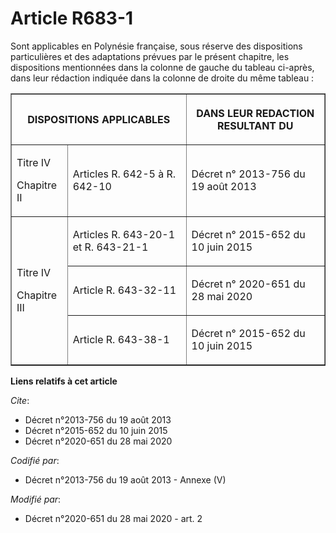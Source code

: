 # Article R683-1

Sont applicables en Polynésie française, sous réserve des dispositions particulières et des adaptations prévues par le
présent chapitre, les dispositions mentionnées dans la colonne de gauche du tableau ci-après, dans leur rédaction indiquée
dans la colonne de droite du même tableau :

<table border="1">
  <tbody>
    <tr>
      <th colspan="2">

DISPOSITIONS APPLICABLES</th>
      <th>

DANS LEUR REDACTION RESULTANT DU</th>
    </tr>
    <tr>
      <td align="left">

Titre IV 

Chapitre II </td>
      <td align="left">

Articles R. 642-5 à R. 642-10</td>
      <td align="left">

Décret n° 2013-756 du 19 août 2013 </td>
    </tr>
    <tr>
      <td align="left" rowspan="3">

Titre IV 

Chapitre III </td>
      <td align="left">

Articles R. 643-20-1 et R. 643-21-1</td>
      <td align="left">

Décret n° 2015-652 du 10 juin 2015 </td>
    </tr>
    <tr>
      <td align="left">

Article R. 643-32-11 </td>
      <td align="left">

Décret n° 2020-651 du 28 mai 2020 </td>
    </tr>
    <tr>
      <td align="left">

Article R. 643-38-1 </td>
      <td align="left">

Décret n° 2015-652 du 10 juin 2015</td>
    </tr>
  </tbody>
</table>

**Liens relatifs à cet article**

_Cite_:

  - Décret n°2013-756 du 19 août 2013
  - Décret n°2015-652 du 10 juin 2015
  - Décret n°2020-651 du 28 mai 2020

_Codifié par_:

  - Décret n°2013-756 du 19 août 2013 -  Annexe (V)

_Modifié par_:

  - Décret n°2020-651 du 28 mai 2020 - art. 2
